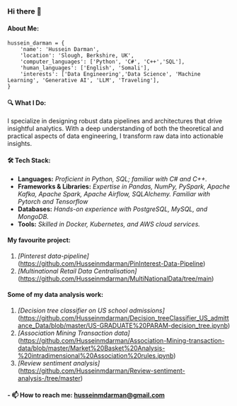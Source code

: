 ### Hi there 👋

<!--
**Husseinmdarman/Husseinmdarman** is a ✨ _special_ ✨ repository because its `README.md` (this file) appears on your GitHub profile.

Here are some ideas to get you started:

- 🔭 I’m currently working on ...
- 🌱 I’m currently learning ...
- 👯 I’m looking to collaborate on ...
- 🤔 I’m looking for help with ...
- 💬 Ask me about ...
- 📫 How to reach me: ...
- 😄 Pronouns: ...
- ⚡ Fun fact: ...
-->
#### **About Me:**
```
hussein_darman = {
    'name': 'Hussein Darman',
    'location': 'Slough, Berkshire, UK',
    'computer_languages': ['Python', 'C#', 'C++','SQL'],
    'human_languages': ['English', 'Somali'],
    'interests': ['Data Engineering','Data Science', 'Machine Learning', 'Generative AI', 'LLM', 'Traveling'],
}
``` 

#### 🔍 **What I Do:**
I specialize in designing robust data pipelines and architectures that drive insightful analytics. With a deep understanding of both the theoretical and practical aspects of data engineering, I transform raw data into actionable insights.

#### 🛠️ **Tech Stack:**
- **Languages:** *Proficient in Python, SQL; familiar with C# and C++.*
- **Frameworks & Libraries:** *Expertise in Pandas, NumPy, PySpark, Apache Kafka, Apache Spark, Apache Airflow, SQLAlchemy. Familiar with Pytorch and Tensorflow*
- **Databases:** *Hands-on experience with PostgreSQL, MySQL, and MongoDB.*
- **Tools:** *Skilled in Docker, Kubernetes, and AWS cloud services.*

#### My favourite project:
1. *[Pinterest data-pipeline]*(https://github.com/Husseinmdarman/PinInterest-Data-Pipeline)
2. *[Multinational Retail Data Centralisation]*(https://github.com/Husseinmdarman/MultiNationalData/tree/main)

#### Some of my data analysis work:
1. *[Decision tree classifier on US school admissions]*(https://github.com/Husseinmdarman/Decision_treeClassifier_US_admittance_Data/blob/master/US-GRADUATE%20PARAM-decision_tree.ipynb)
2. *[Association Mining Transaction data]*(https://github.com/Husseinmdarman/Association-Mining-transaction-data/blob/master/Market%20Basket%20Analysis-%20intradimensional%20Association%20rules.ipynb)
3. *[Review sentiment analysis]*(https://github.com/Husseinmdarman/Review-sentiment-analysis-/tree/master)

#### - 📫 How to reach me: husseinmdarman@gmail.com
